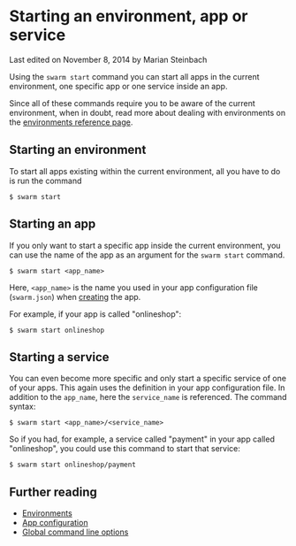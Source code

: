 # Starting an environment, app or service

<p class="lastmod">Last edited on November 8, 2014 by Marian Steinbach</p>

Using the `swarm start` command you can start all apps in the current environment, one specific app or one service inside an app.

Since all of these commands require you to be aware of the current environment, when in doubt, read more about dealing with environments on the [environments reference page](../env/).

## Starting an environment

To start all apps existing within the current environment, all you have to do is run the command

    $ swarm start

## Starting an app

If you only want to start a specific app inside the current environment, you can use the name of the app as an argument for the `swarm start` command.

    $ swarm start <app_name>

Here, `<app_name>` is the name you used in your app configuration file (`swarm.json`) when [creating](../create/) the app.

For example, if your app is called "onlineshop":

    $ swarm start onlineshop

## Starting a service

You can even become more specific and only start a specific service of one of your apps. This again uses the definition in your app configuration file. In addition to the `app_name`, here the `service_name` is referenced. The command syntax:

    $ swarm start <app_name>/<service_name>

So if you had, for example, a service called "payment" in your app called "onlineshop", you could use this command to start that service:

    $ swarm start onlineshop/payment

## Further reading

* [Environments](../env/)
* [App configuration](../swarm-json/)
* [Global command line options](../global-options/)
